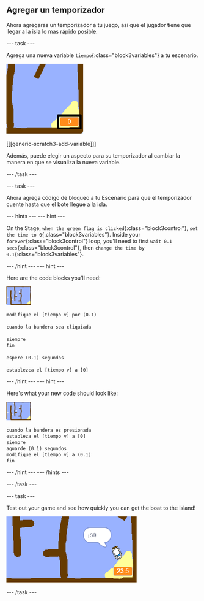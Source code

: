 ## Agregar un temporizador

Ahora agregaras un temporizador a tu juego, asi que el jugador tiene que llegar a la isla lo mas rápido posible.

\--- task \---

Agrega una nueva variable `tiempo`{:class="block3variables"} a tu escenario.

![captura de pantalla](images/boat-variable-annotated.png)

[[[generic-scratch3-add-variable]]]

Además, puede elegir un aspecto para su temporizador al cambiar la manera en que se visualiza la nueva variable.

\--- /task \---

\--- task \---

Ahora agrega código de bloqueo a tu Escenario para que el temporizador cuente hasta que el bote llegue a la isla.

\--- hints \--- \--- hint \---

On the Stage, `when the green flag is clicked`{:class="block3control"}, `set the time to 0`{:class="block3variables"}. Inside your `forever`{:class="block3control"} loop, you'll need to first `wait 0.1 secs`{:class="block3control"}, then `change the time by 0.1`{:class="block3variables"}.

\--- /hint \--- \--- hint \---

Here are the code blocks you'll need:

![stage](images/stage.png)

```blocks3
modifique el [tiempo v] por (0.1)

cuando la bandera sea cliquiada

siempre
fin

espere (0.1) segundos

establezca el [tiempo v] a [0]
```

\--- /hint \--- \--- hint \---

Here's what your new code should look like:

![stage](images/stage.png)

```blocks3
cuando la bandera es presionada
estableza el [tiempo v] a [0]
siempre
aguarde (0.1) segundos
modifique el [tiempo v] a (0.1)
fin
```

\--- /hint \--- \--- /hints \---

\--- /task \---

\--- task \---

Test out your game and see how quickly you can get the boat to the island!

![screenshot](images/boat-variable-test.png)

\--- /task \---